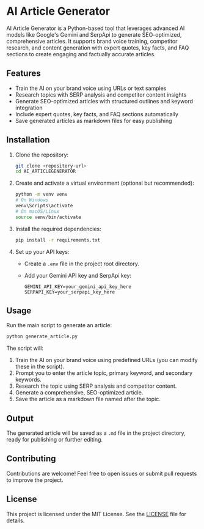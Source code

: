 # AI Article Generator

AI Article Generator is a Python-based tool that leverages advanced AI models like Google's Gemini and SerpApi to generate SEO-optimized, comprehensive articles. It supports brand voice training, competitor research, and content generation with expert quotes, key facts, and FAQ sections to create engaging and factually accurate articles.

## Features

- Train the AI on your brand voice using URLs or text samples
- Research topics with SERP analysis and competitor content insights
- Generate SEO-optimized articles with structured outlines and keyword integration
- Include expert quotes, key facts, and FAQ sections automatically
- Save generated articles as markdown files for easy publishing

## Installation

1. Clone the repository:

   ```bash
   git clone <repository-url>
   cd AI_ARTICLEGENERATOR
   ```

2. Create and activate a virtual environment (optional but recommended):

   ```bash
   python -m venv venv
   # On Windows
   venv\Scripts\activate
   # On macOS/Linux
   source venv/bin/activate
   ```

3. Install the required dependencies:

   ```bash
   pip install -r requirements.txt
   ```

4. Set up your API keys:

   - Create a `.env` file in the project root directory.
   - Add your Gemini API key and SerpApi key:

     ```
     GEMINI_API_KEY=your_gemini_api_key_here
     SERPAPI_KEY=your_serpapi_key_here
     ```

## Usage

Run the main script to generate an article:

```bash
python generate_article.py
```

The script will:

1. Train the AI on your brand voice using predefined URLs (you can modify these in the script).
2. Prompt you to enter the article topic, primary keyword, and secondary keywords.
3. Research the topic using SERP analysis and competitor content.
4. Generate a comprehensive, SEO-optimized article.
5. Save the article as a markdown file named after the topic.

## Output

The generated article will be saved as a `.md` file in the project directory, ready for publishing or further editing.

## Contributing

Contributions are welcome! Feel free to open issues or submit pull requests to improve the project.

## License

This project is licensed under the MIT License. See the [LICENSE](LICENSE) file for details.
